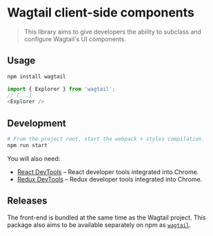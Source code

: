 # Wagtail client-side components

> This library aims to give developers the ability to subclass and configure Wagtail's UI components.

## Usage

```sh
npm install wagtail
```

```javascript
import { Explorer } from 'wagtail';
// [...]
<Explorer />
```

## Development

```sh
# From the project root, start the webpack + styles compilation.
npm run start
```

You will also need:

- [React DevTools](https://chrome.google.com/webstore/detail/react-developer-tools/fmkadmapgofadopljbjfkapdkoienihi?hl=en) – React developer tools integrated into Chrome.
- [Redux DevTools](https://chrome.google.com/webstore/detail/redux-devtools/lmhkpmbekcpmknklioeibfkpmmfibljd) – Redux developer tools integrated into Chrome.

## Releases

The front-end is bundled at the same time as the Wagtail project. This package also aims to be available separately on npm as [`wagtail`](https://www.npmjs.com/package/wagtail).
